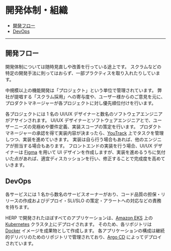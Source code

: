 # 開発体制・組織

- [開発フロー](#開発フロー)
- [DevOps](#devops)

---

## 開発フロー

開発体制については随時見直しや改善を行っている途上です。
スクラムなどの特定の開発手法に則ってはおらず、一部プラクティスを取り入れたりしています。

中規模以上の機能開発は「プロジェクト」という単位で管理されています。
弊社が提唱する「スクラム採用」への寄与度や、ユーザー様からのご意見を元に、プロダクトマネージャーが各プロジェクトに対し優先順位付けを行います。

各プロジェクトには 1 名の UI/UX デザイナーと数名のソフトウェアエンジニアがアサインされます。
UI/UX デザイナーとソフトウェアエンジニアとで、ユーザーニーズの見極めや要件定義、実装スコープの策定を行います。
プロダクトマネージャーの承認を得て実装内容が決まったら、[YouTrack](https://www.jetbrains.com/youtrack/) 上でタスクを管理しつつ、実装を進めていきます。
実装は自ら行う場合もあれば、他のエンジニアが担当する場合もあります。
フロントエンドの実装を行う場合、UI/UX デザイナーは [Figma](https://www.figma.com/) を用いて UI デザインを作成しますが、実装を進めるうちに気付いた点があれば、適宜ディスカッションを行い、修正することで完成度を高めていきます。

## DevOps

各サービスには 1 名から数名のサービスオーナーがおり、コード品質の担保・リリースの作成およびデプロイ・SLI/SLO の策定・アラートへの対応などの責務を持ちます。

HERP で開発されたほぼすべてのアプリケーションは、[Amazon EKS](https://aws.amazon.com/eks/) 上の [Kubernetes](https://kubernetes.io/) クラスタ上にデプロイされます。
そのため、各リポジトリは [Docker](https://www.docker.com/) イメージを成果物として作成します。
各アプリケーションの構成は継続的デリバリのためのリポジトリで管理されており、[Argo CD](https://argoproj.github.io/argo-cd/) によってデプロイされています。
